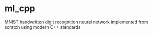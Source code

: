 # ml_cpp
MNIST handwritten digit recognition neural network implemented from scratch using modern C++ standards

